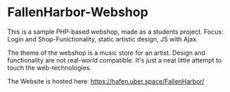 # FallenHarbor-Webshop
This is a sample PHP-based webshop, made as a students project. Focus: Login and Shop-Funictionality, static artistic design, JS with Ajax.

The theme of the webshop is a music store for an artist. Design and functionality are not real-world compatible. It's just a neat little attempt to touch the web-technologies.

The Website is hosted here: https://hafen.uber.space/FallenHarbor/ 

